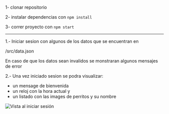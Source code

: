 1- clonar repositorio

2- instalar dependencias con `npm install`

3- correr proyecto con `npm start`

---

1.- Iniciar sesion con algunos de los datos que se encuentran en

/src/data.json

En caso de que los datos sean invalidos se monstraran algunos mensajes de error

2.- Una vez iniciado sesion se podra visualizar:
* un mensage de bienvenida
* un reloj con la hora actual y
* un listado con las images de perritos y su nombre

![Vista al iniciar sesión](/prueba-santo-gato/public/documentation/index.png)